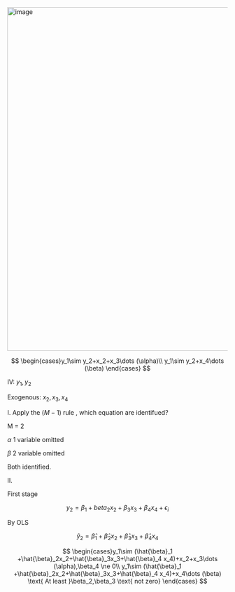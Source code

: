 


<img width="785" alt="image" src="https://github.com/HWTeng-Course/202402-Financial-Econometrics/assets/55239313/34abeddf-a602-46d3-a5de-288ae46752b3">

$$
\begin{cases}y_1\sim y_2+x_2+x_3\dots (\alpha)\\
y_1\sim y_2+x_4\dots (\beta)
\end{cases}
$$

IV: $y_1,y_2$

Exogenous: $x_2,x_3,x_4$

I. Apply the $(M-1)$ rule , which equation are identifued?

M = 2

$\alpha$ 1 variable omitted

$\beta$ 2 variable omitted 

Both identified.

II. 

First stage

$$y_2 = \beta_1 +beta_2x_2+\beta_3x_3+\beta_4 x_4+\epsilon_i$$

By OLS 

$$\hat{y}_2 = \hat{\beta}_1 +\hat{\beta}_2x_2+\hat{\beta}_3x_3+\hat{\beta}_4 x_4$$

$$
\begin{cases}y_1\sim (\hat{\beta}_1 +\hat{\beta}_2x_2+\hat{\beta}_3x_3+\hat{\beta}_4 x_4)+x_2+x_3\dots (\alpha),\beta_4 \ne 0\\
y_1\sim (\hat{\beta}_1 +\hat{\beta}_2x_2+\hat{\beta}_3x_3+\hat{\beta}_4 x_4)+x_4\dots (\beta) \text{ At least }\beta_2,\beta_3 \text{ not zero}
\end{cases}
$$

